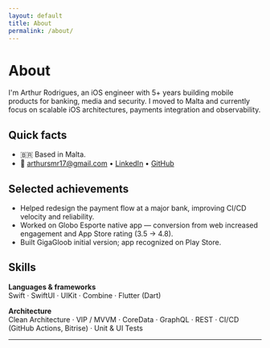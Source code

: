 ```yaml
---
layout: default
title: About
permalink: /about/
---
```


# About

I'm Arthur Rodrigues, an iOS engineer with 5+ years building mobile products for banking, media and security. I moved to Malta and currently focus on scalable iOS architectures, payments integration and observability.

## Quick facts
- 🇧🇷 Based in Malta.  
- 📧 arthursmr17@gmail.com • [LinkedIn](https://www.linkedin.com/in/arthursmr17/) • [GitHub](https://github.com/ArthurSMR)

## Selected achievements
- Helped redesign the payment flow at a major bank, improving CI/CD velocity and reliability.  
- Worked on Globo Esporte native app — conversion from web increased engagement and App Store rating (3.5 → 4.8).  
- Built GigaGloob initial version; app recognized on Play Store.

## Skills

**Languages & frameworks**  
Swift · SwiftUI · UIKit · Combine · Flutter (Dart)

**Architecture**  
Clean Architecture · VIP / MVVM · CoreData · GraphQL · REST · CI/CD (GitHub Actions, Bitrise) · Unit & UI Tests

---